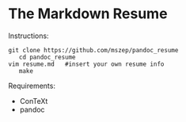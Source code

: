The Markdown Resume
===================

Instructions:

    git clone https://github.com/mszep/pandoc_resume
       cd pandoc_resume
    vim resume.md   #insert your own resume info
       make

Requirements:

 * ConTeXt
 * pandoc
